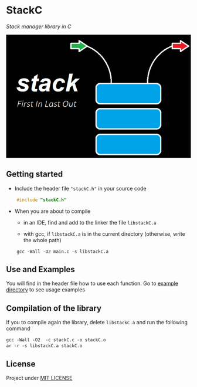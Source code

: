 # StackC

_Stack manager library in C_

![stack.png](stack.png)

## Getting started

* Include the header file `"stackC.h"` in your source code

```C
    #include "stackC.h"
```

* When you are about to compile

    - in an IDE, find and add to the linker the file `libstackC.a`

    - with gcc, if `libstackC.a` is in the current directory (otherwise, write the whole path)

```
    gcc -Wall -O2 main.c -s libstackC.a
```

## Use and Examples

You will find in the header file how to use each function. 
Go to [example directory](example) to see usage examples

## Compilation of the library

If you to compile again the library, delete `libstackC.a` and run the following command

    gcc -Wall -O2  -c stackC.c -o stackC.o
    ar -r -s libstackC.a stackC.o

## License

Project under [MIT LICENSE](LICENSE-MIT)